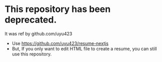 # This repository has been deprecated.

It was ref by github.com/uyu423
- Use https://github.com/uyu423/resume-nextjs
- But, If you only want to edit HTML file to create a resume, you can still use this repository.

